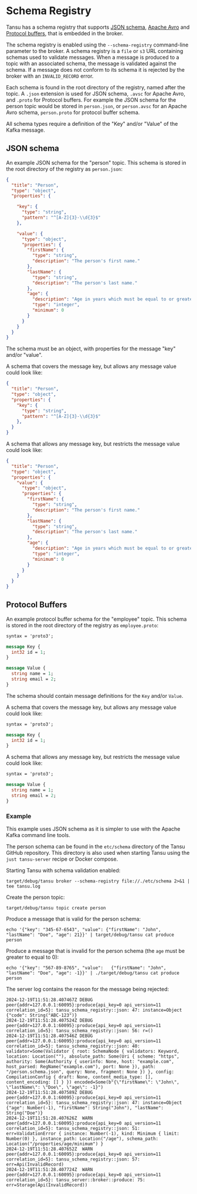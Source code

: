 # Schema Registry

Tansu has a schema registry that supports [JSON schema](json-schema-org),
[Apache Avro](https://avro.apache.org) and [Protocol buffers](protocol-buffers),
that is embedded in the broker.

The schema registry is enabled using the `--schema-registry` command-line
parameter to the broker. A schema registry is a `file` or `s3` URL containing
schemas used to validate messages.
When a message is produced to a topic with an associated schema,
the message is validated against the schema. If a message does not conform to its
schema it is rejected by the broker with an `INVALID_RECORD` error.

Each schema is found in the root directory of the registry, named after the topic.
A `.json` extension is used for JSON schema, `.avsc` for Apache Avro, and  `.proto` for Protocol buffers.
For example the JSON schema for the person topic would be stored in `person.json`,
or `person.avsc` for an Apache Avro schema, `person.proto` for protocol buffer schema.

All schema types require a definition of the "Key" and/or "Value" of the Kafka message.

## JSON schema

An example JSON schema for the "person" topic.
This schema is stored in the root directory of the registry as `person.json`:

```json
{
  "title": "Person",
  "type": "object",
  "properties": {

    "key": {
      "type": "string",
      "pattern": "^[A-Z]{3}-\\d{3}$"
    },

    "value": {
      "type": "object",
      "properties": {
        "firstName": {
          "type": "string",
          "description": "The person's first name."
        },
        "lastName": {
          "type": "string",
          "description": "The person's last name."
        },
        "age": {
          "description": "Age in years which must be equal to or greater than zero.",
          "type": "integer",
          "minimum": 0
        }
      }
    }
  }
}
```

The schema must be an object, with properties for the message "key" and/or "value".

A schema that covers the message key, but allows any message value could look like:

```json
{
  "title": "Person",
  "type": "object",
  "properties": {
    "key": {
      "type": "string",
      "pattern": "^[A-Z]{3}-\\d{3}$"
    },
  }
}
```

A schema that allows any message key, but restricts the message value could look like:

```json
{
  "title": "Person",
  "type": "object",
  "properties": {
    "value": {
      "type": "object",
      "properties": {
        "firstName": {
          "type": "string",
          "description": "The person's first name."
        },
        "lastName": {
          "type": "string",
          "description": "The person's last name."
        },
        "age": {
          "description": "Age in years which must be equal to or greater than zero.",
          "type": "integer",
          "minimum": 0
        }
      }
    }
  }
}
```

## Protocol Buffers

An example protocol buffer schema for the "employee" topic.
This schema is stored in the root directory of the registry as `employee.proto`:

```protobuf
syntax = 'proto3';

message Key {
  int32 id = 1;
}

message Value {
  string name = 1;
  string email = 2;
}
```

The schema should contain message definitions for the `Key` and/or `Value`.

A schema that covers the message key, but allows any message value could look like:

```protobuf
syntax = 'proto3';

message Key {
  int32 id = 1;
}
```

A schema that allows any message key, but restricts the message value could look like:

```protobuf
syntax = 'proto3';

message Value {
  string name = 1;
  string email = 2;
}
```

### Example

This example uses JSON schema as it is simpler to use with the Apache Kafka command line tools.

The person schema can be found in the `etc/schema` directory of the Tansu GitHub
repository. This directory is also used when starting Tansu using
the `just tansu-server` recipe or Docker compose.

Starting Tansu with schema validation enabled:

```shell
target/debug/tansu broker --schema-registry file://./etc/schema 2>&1 | tee tansu.log
```

Create the person topic:

```shell
target/debug/tansu topic create person
```

Produce a message that is valid for the person schema:

```shell
echo '{"key": "345-67-6543", "value": {"firstName": "John", "lastName": "Doe", "age": 21}}' | target/debug/tansu cat produce person
```

Produce a message that is invalid for the person schema (the `age` must be greater to equal to 0):

```shell
echo '{"key": "567-89-8765", "value":	{"firstName": "John", "lastName": "Doe", "age": -1}}' | ./target/debug/tansu cat produce person
```

The server log contains the reason for the message being rejected:

```shell
2024-12-19T11:51:28.407467Z DEBUG peer{addr=127.0.0.1:60095}:produce{api_key=0 api_version=11 correlation_id=5}: tansu_schema_registry::json: 47: instance=Object {"code": String("ABC-123")}
2024-12-19T11:51:28.407524Z DEBUG peer{addr=127.0.0.1:60095}:produce{api_key=0 api_version=11 correlation_id=5}: tansu_schema_registry::json: 56: r=()
2024-12-19T11:51:28.407546Z DEBUG peer{addr=127.0.0.1:60095}:produce{api_key=0 api_version=11 correlation_id=5}: tansu_schema_registry::json: 40: validator=Some(Validator { root: SchemaNode { validators: Keyword, location: Location(""), absolute_path: Some(Uri { scheme: "https", authority: Some(Authority { userinfo: None, host: "example.com", host_parsed: RegName("example.com"), port: None }), path: "/person.schema.json", query: None, fragment: None }) }, config: CompilationConfig { draft: None, content_media_type: [], content_encoding: [] } }) encoded=Some(b"{\"firstName\": \"John\", \"lastName\": \"Doe\", \"age\": -1}")
2024-12-19T11:51:28.407589Z DEBUG peer{addr=127.0.0.1:60095}:produce{api_key=0 api_version=11 correlation_id=5}: tansu_schema_registry::json: 47: instance=Object {"age": Number(-1), "firstName": String("John"), "lastName": String("Doe")}
2024-12-19T11:51:28.407626Z  WARN peer{addr=127.0.0.1:60095}:produce{api_key=0 api_version=11 correlation_id=5}: tansu_schema_registry::json: 51: err=ValidationError { instance: Number(-1), kind: Minimum { limit: Number(0) }, instance_path: Location("/age"), schema_path: Location("/properties/age/minimum") }
2024-12-19T11:51:28.407652Z  WARN peer{addr=127.0.0.1:60095}:produce{api_key=0 api_version=11 correlation_id=5}: tansu_schema_registry::json: 57: err=Api(InvalidRecord)
2024-12-19T11:51:28.407724Z  WARN peer{addr=127.0.0.1:60095}:produce{api_key=0 api_version=11 correlation_id=5}: tansu_server::broker::produce: 75: err=Storage(Api(InvalidRecord))
```

[json-schema-org]: https://json-schema.org/
